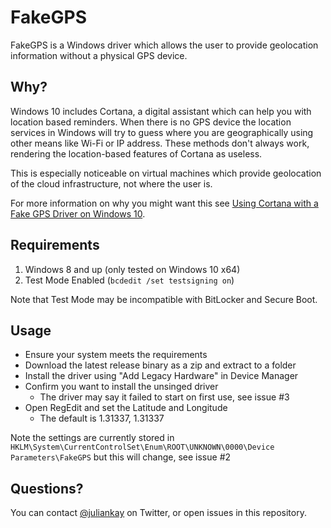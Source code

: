 # FakeGPS

FakeGPS is a Windows driver which allows the user to provide geolocation information without a physical GPS device.

## Why?
Windows 10 includes Cortana, a digital assistant which can help you with location based reminders.
When there is no GPS device the location services in Windows will try to guess where you are geographically using other means like Wi-Fi or IP address.
These methods don't always work, rendering the location-based features of Cortana as useless.

This is especially noticeable on virtual machines which provide geolocation of the cloud infrastructure, not where the user is.

For more information on why you might want this see [Using Cortana with a Fake GPS Driver on Windows 10](http://juliankay.com/development/using-cortana-with-a-fake-gps-driver-on-windows-10/).

## Requirements

1. Windows 8 and up (only tested on Windows 10 x64)
2. Test Mode Enabled (`bcdedit /set testsigning on`)

Note that Test Mode may be incompatible with BitLocker and Secure Boot.

## Usage

* Ensure your system meets the requirements
* Download the latest release binary as a zip and extract to a folder
* Install the driver using "Add Legacy Hardware" in Device Manager
* Confirm you want to install the unsinged driver
    * The driver may say it failed to start on first use, see issue #3
* Open RegEdit and set the Latitude and Longitude
    * The default is 1.31337, 1.31337

Note the settings are currently stored in `HKLM\System\CurrentControlSet\Enum\ROOT\UNKNOWN\0000\Device Parameters\FakeGPS` but this will change, see issue #2

## Questions?

You can contact [@juliankay](https://twitter.com/juliankay) on Twitter, or open issues in this repository.